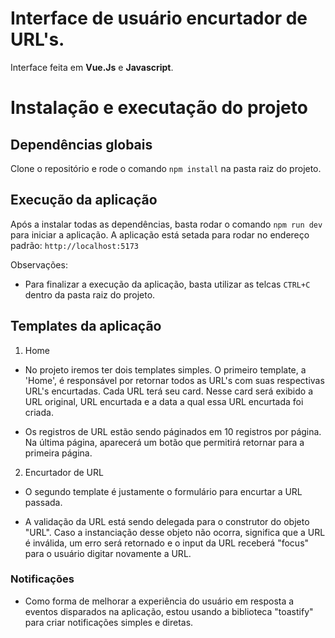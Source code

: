 # Interface de usuário encurtador de URL's.

Interface feita em **Vue.Js** e **Javascript**.

# Instalação e executação do projeto

## Dependências globais

Clone o repositório e rode o comando `npm install` na pasta raiz do projeto.

## Execução da aplicação

Após a instalar todas as dependências, basta rodar o comando `npm run dev` para iniciar a aplicação.
A aplicação está setada para rodar no endereço padrão: `http://localhost:5173`

Observações:

- Para finalizar a execução da aplicação, basta utilizar as telcas `CTRL+C` dentro da pasta raiz do projeto.

## Templates da aplicação

1. Home

- No projeto iremos ter dois templates simples. O primeiro template, a 'Home', é responsável por retornar todos as URL's com suas respectivas URL's encurtadas. Cada URL terá seu card. Nesse card será exibido a URL original, URL encurtada e a data a qual essa URL encurtada foi criada.

- Os registros de URL estão sendo páginados em 10 registros por página. Na última página, aparecerá um botão que permitirá retornar para a primeira página.

2. Encurtador de URL

- O segundo template é justamente o formulário para encurtar a URL passada.

- A validação da URL está sendo delegada para o construtor do objeto "URL". Caso a instanciação desse objeto não ocorra, significa que a URL é inválida, um erro será retornado e o input da URL receberá "focus" para o usuário digitar novamente a URL.

### Notificações

- Como forma de melhorar a experiência do usuário em resposta a eventos disparados na aplicação, estou usando a biblioteca "toastify" para criar notificações simples e diretas.